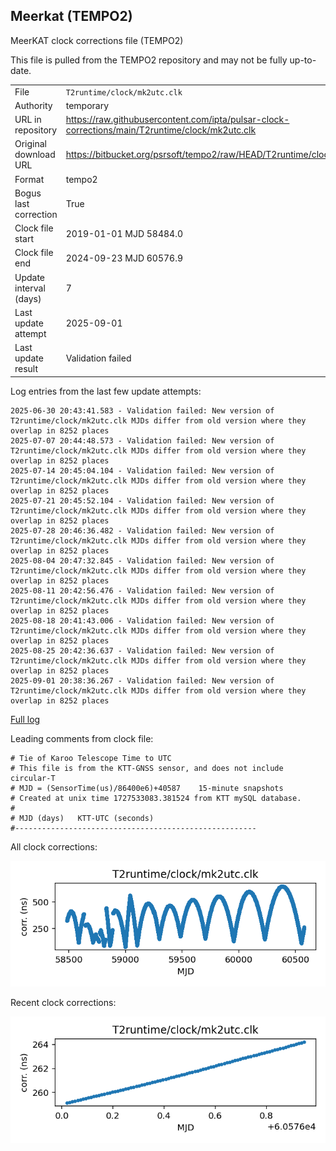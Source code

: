 
## Meerkat (TEMPO2)

MeerKAT clock corrections file (TEMPO2)

This file is pulled from the TEMPO2 repository and may not be fully
up-to-date.

|     |     |
|:--- |:--- |
| File | `T2runtime/clock/mk2utc.clk` |
| Authority | temporary |
| URL in repository | <https://raw.githubusercontent.com/ipta/pulsar-clock-corrections/main/T2runtime/clock/mk2utc.clk> |
| Original download URL | <https://bitbucket.org/psrsoft/tempo2/raw/HEAD/T2runtime/clock/mk2utc.clk> |
| Format | tempo2 |
| Bogus last correction | True |
| Clock file start | 2019-01-01 MJD 58484.0 |
| Clock file end | 2024-09-23 MJD 60576.9 |
| Update interval (days) | 7 |
| Last update attempt | 2025-09-01 |
| Last update result | Validation failed |

Log entries from the last few update attempts:
```
2025-06-30 20:43:41.583 - Validation failed: New version of T2runtime/clock/mk2utc.clk MJDs differ from old version where they overlap in 8252 places
2025-07-07 20:44:48.573 - Validation failed: New version of T2runtime/clock/mk2utc.clk MJDs differ from old version where they overlap in 8252 places
2025-07-14 20:45:04.104 - Validation failed: New version of T2runtime/clock/mk2utc.clk MJDs differ from old version where they overlap in 8252 places
2025-07-21 20:45:52.104 - Validation failed: New version of T2runtime/clock/mk2utc.clk MJDs differ from old version where they overlap in 8252 places
2025-07-28 20:46:36.482 - Validation failed: New version of T2runtime/clock/mk2utc.clk MJDs differ from old version where they overlap in 8252 places
2025-08-04 20:47:32.845 - Validation failed: New version of T2runtime/clock/mk2utc.clk MJDs differ from old version where they overlap in 8252 places
2025-08-11 20:42:56.476 - Validation failed: New version of T2runtime/clock/mk2utc.clk MJDs differ from old version where they overlap in 8252 places
2025-08-18 20:41:43.006 - Validation failed: New version of T2runtime/clock/mk2utc.clk MJDs differ from old version where they overlap in 8252 places
2025-08-25 20:42:36.637 - Validation failed: New version of T2runtime/clock/mk2utc.clk MJDs differ from old version where they overlap in 8252 places
2025-09-01 20:38:36.267 - Validation failed: New version of T2runtime/clock/mk2utc.clk MJDs differ from old version where they overlap in 8252 places
```
[Full log](https://raw.githubusercontent.com/ipta/pulsar-clock-corrections/main/log/T2runtime/clock/mk2utc.clk.log)

Leading comments from clock file:

    # Tie of Karoo Telescope Time to UTC
    # This file is from the KTT-GNSS sensor, and does not include circular-T
    # MJD = (SensorTime(us)/86400e6)+40587    15-minute snapshots
    # Created at unix time 1727533083.381524 from KTT mySQL database.
    #
    # MJD (days)   KTT-UTC (seconds)
    #------------------------------------------------------



All clock corrections:

![plot of all clock corrections](mk2utc.clk.png "All corrections")

Recent clock corrections:

![plot of recent clock corrections](mk2utc.clk.short.png "Recent corrections")

